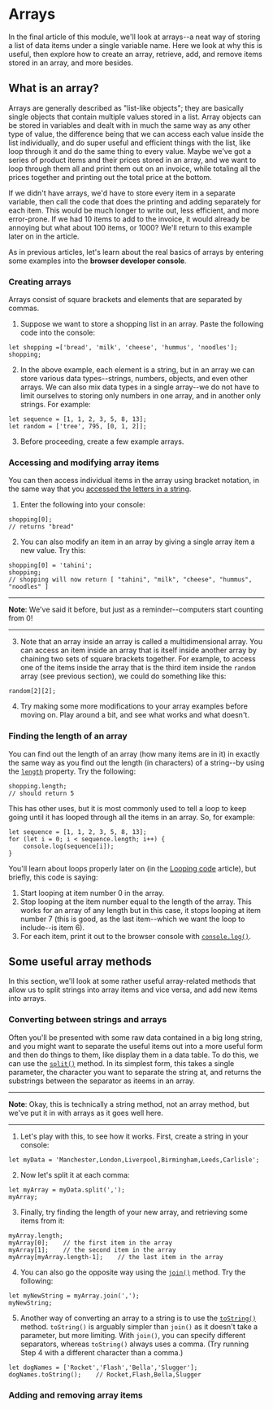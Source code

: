 # Arrays

In the final article of this module, we'll look at arrays--a neat way of storing a list of data items under a single variable name. Here we look at why this is useful, then explore how to create an array, retrieve, add, and remove items stored in an array, and more besides.

## What is an array?

Arrays are generally described as "list-like objects"; they are basically single objects that contain multiple values stored in a list. Array objects can be stored in variables and dealt with in much the same way as any other type of value, the difference being that we can access each value inside the list individually, and do super useful and efficient things with the list, like loop through it and do the same thing to every value. Maybe we've got a series of product items and their prices stored in an array, and we want to loop through them all and print them out on an invoice, while totaling all the prices together and printing out the total price at the bottom.

If we didn't have arrays, we'd have to store every item in a separate variable, then call the code that does the printing and adding separately for each item. This would be much longer to write out, less efficient, and more error-prone. If we had 10 items to add to the invoice, it would already be annoying but what about 100 items, or 1000? We'll return to this example later on in the article.

As in previous articles, let's learn about the real basics of arrays by entering some examples into the **browser developer console**.

### Creating arrays

Arrays consist of square brackets and elements that are separated by commas.

1. Suppose we want to store a shopping list in an array. Paste the following code into the console:
```
let shopping =['bread', 'milk', 'cheese', 'hummus', 'noodles'];
shopping;
```
2. In the above example, each element is a string, but in an array we can store various data types--strings, numbers, objects, and even other arrays. We can also mix data types in a single array--we do not have to limit ourselves to storing only numbers in one array, and in another only strings. For example:
```
let sequence = [1, 1, 2, 3, 5, 8, 13];
let random = ['tree', 795, [0, 1, 2]];
```
3. Before proceeding, create a few example arrays.

### Accessing and modifying array items

You can then access individual items in the array using bracket notation, in the same way that you [accessed the letters in a string](https://github.com/AndrewSRea/My_Learning_Port/tree/main/JavaScript/JS_First_Steps/Useful_String_Methods#retrieving-a-specific-string-character).

1. Enter the following into your console:
```
shopping[0];
// returns "bread"
```
2. You can also modify an item in an array by giving a single array item a new value. Try this:
```
shopping[0] = 'tahini';
shopping;
// shopping will now return [ "tahini", "milk", "cheese", "hummus", "noodles" ]
```

<hr>

**Note**: We've said it before, but just as a reminder--computers start counting from 0!

<hr>

3. Note that an array inside an array is called a multidimensional array. You can access an item inside an array that is itself inside another array by chaining two sets of square brackets together. For example, to access one of the items inside the array that is the third item inside the `random` array (see previous section), we could do something like this:
```
random[2][2];
```
4. Try making some more modifications to your array examples before moving on. Play around a bit, and see what works and what doesn't.

### Finding the length of an array

You can find out the length of an array (how many items are in it) in exactly the same way as you find out the length (in characters) of a string--by using the [`length`](https://developer.mozilla.org/en-US/docs/Web/JavaScript/Reference/Global_Objects/Array/length) property. Try the following:
```
shopping.length;
// should return 5
```
This has other uses, but it is most commonly used to tell a loop to keep going until it has looped through all the items in an array. So, for example:
```
let sequence = [1, 1, 2, 3, 5, 8, 13];
for (let i = 0; i < sequence.length; i++) {
    console.log(sequence[i]);
}
```
You'll learn about loops properly later on (in the [Looping code](https://github.com/AndrewSRea/My_Learning_Port/tree/main/JavaScript/JS_Building_Blocks/Looping_Code#looping-code) article), but briefly, this code is saying:

1. Start looping at item number 0 in the array.
2. Stop looping at the item number equal to the length of the array. This works for an array of any length but in this case, it stops looping at item number 7 (this is good, as the last item--which we want the loop to include--is item 6).
3. For each item, print it out to the browser console with [`console.log()`](https://developer.mozilla.org/en-US/docs/Web/API/Console/log).

## Some useful array methods

In this section, we'll look at some rather useful array-related methods that allow us to split strings into array items and vice versa, and add new items into arrays.

### Converting between strings and arrays

Often you'll be presented with some raw data contained in a big long string, and you might want to separate the useful items out into a more useful form and then do things to them, like display them in a data table. To do this, we can use the [`split()`](https://developer.mozilla.org/en-US/docs/Web/JavaScript/Reference/Global_Objects/String/split) method. In its simplest form, this takes a single parameter, the character you want to separate the string at, and returns the substrings between the separator as iteems in an array.

<hr>

**Note**: Okay, this is technically a string method, not an array method, but we've put it in with arrays as it goes well here.

<hr>

1. Let's play with this, to see how it works. First, create a string in your console:
```
let myData = 'Manchester,London,Liverpool,Birmingham,Leeds,Carlisle';
```
2. Now let's split it at each comma:
```
let myArray = myData.split(',');
myArray;
```
3. Finally, try finding the length of your new array, and retrieving some items from it:
```
myArray.length;
myArray[0];    // the first item in the array
myArray[1];    // the second item in the array
myArray[myArray.length-1];    // the last item in the array
```
4. You can also go the opposite way using the [`join()`](https://developer.mozilla.org/en-US/docs/Web/JavaScript/Reference/Global_Objects/Array/join) method. Try the following:
```
let myNewString = myArray.join(',');
myNewString;
```
5. Another way of converting an array to a string is to use the [`toString()`](https://developer.mozilla.org/en-US/docs/Web/JavaScript/Reference/Global_Objects/Array/toString) method. `toString()` is arguably simpler than `join()` as it doesn't take a parameter, but more limiting. With `join()`, you can specify different separators, whereas `toString()` always uses a comma. (Try running Step 4 with a different character than a comma.)
```
let dogNames = ['Rocket','Flash','Bella','Slugger'];
dogNames.toString();    // Rocket,Flash,Bella,Slugger
```

### Adding and removing array items

